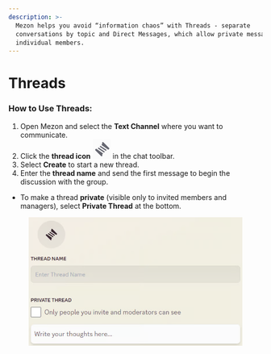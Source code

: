 ```yaml
---
description: >-
  Mezon helps you avoid “information chaos” with Threads - separate
  conversations by topic and Direct Messages, which allow private messaging with
  individual members.
---
```


# Threads

### **How to Use Threads:**

1. Open Mezon and select the **Text Channel** where you want to communicate.
2. Click the **thread icon** <img src="../../../../../../.gitbook/assets/image (19).png" alt="" data-size="line"> in the chat toolbar.
3. Select **Create** to start a new thread.
4. Enter the **thread name** and send the first message to begin the discussion with the group.

* To make a thread **private** (visible only to invited members and managers), select **Private Thread** at the bottom.

<figure><img src="../../../../../../.gitbook/assets/image (20).png" alt=""><figcaption></figcaption></figure>
